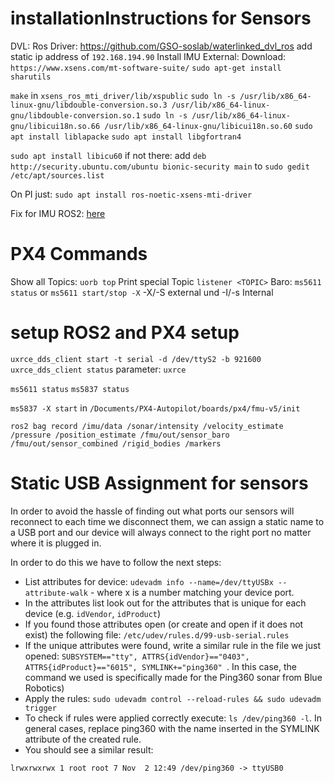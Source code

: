 # installationInstructions for Sensors


DVL: 
 Ros Driver: https://github.com/GSO-soslab/waterlinked_dvl_ros
 add static ip address of `192.168.194.90`
Install IMU External:
Download: `https://www.xsens.com/mt-software-suite/`
 `sudo apt-get install sharutils`

`make` in `xsens_ros_mti_driver/lib/xspublic`
`sudo ln -s /usr/lib/x86_64-linux-gnu/libdouble-conversion.so.3 /usr/lib/x86_64-linux-gnu/libdouble-conversion.so.1`
`sudo ln -s /usr/lib/x86_64-linux-gnu/libicui18n.so.66 /usr/lib/x86_64-linux-gnu/libicui18n.so.60`
`sudo apt install liblapacke`
`sudo apt install libgfortran4`


`sudo apt install libicu60`
if not there:
add `deb http://security.ubuntu.com/ubuntu bionic-security main` to `sudo gedit /etc/apt/sources.list`

On PI just: `sudo apt install ros-noetic-xsens-mti-driver`

Fix for IMU ROS2: [here](https://github.com/bluespace-ai/bluespace_ai_xsens_ros_mti_driver/pull/17/commits/6335017058dc433aa19a9a36d14feae91372438d)


# PX4 Commands

Show all Topics: `uorb top`
Print special Topic `listener <TOPIC>`
Baro: `ms5611 status` or `ms5611 start/stop -X` -X/-S external und -I/-s Internal


# setup ROS2 and PX4 setup

`uxrce_dds_client start -t serial -d /dev/ttyS2 -b 921600`
`uxrce_dds_client status`
 parameter: `uxrce`

`ms5611 status`
`ms5837 status`


`ms5837 -X start` in `/Documents/PX4-Autopilot/boards/px4/fmu-v5/init`

`ros2 bag record /imu/data /sonar/intensity /velocity_estimate /pressure /position_estimate /fmu/out/sensor_baro /fmu/out/sensor_combined /rigid_bodies /markers`





# Static USB Assignment for sensors #

In order to avoid the hassle of finding out what ports our sensors will reconnect to each time we disconnect them,
we can assign a static name to a USB port and our device will always connect to the right port no matter where it is
plugged in.

In order to do this we have to follow the next steps:

- List attributes for device:
  `udevadm info --name=/dev/ttyUSBx --attribute-walk` - where x is a number matching your device port.
- In the attributes list look out for the attributes that is unique for each device (e.g. `idVendor`, `idProduct`)
- If you found those attributes open (or create and open if it does not exist) the following file: `/etc/udev/rules.d/99-usb-serial.rules`
- If the unique attributes were found, write a similar rule in the file we just opened: `SUBSYSTEM=="tty", ATTRS{idVendor}=="0403", ATTRS{idProduct}=="6015", SYMLINK+="ping360"
  `. In this case, the command we used is specifically made for the Ping360 sonar from Blue Robotics)
- Apply the rules: `sudo udevadm control --reload-rules && sudo udevadm trigger`
- To check if rules were applied correctly execute: `ls /dev/ping360 -l`. In general cases, replace ping360 with the name
  inserted in the SYMLINK attribute of the created rule.
- You should see a similar result:

`lrwxrwxrwx 1 root root 7 Nov  2 12:49 /dev/ping360 -> ttyUSB0`

